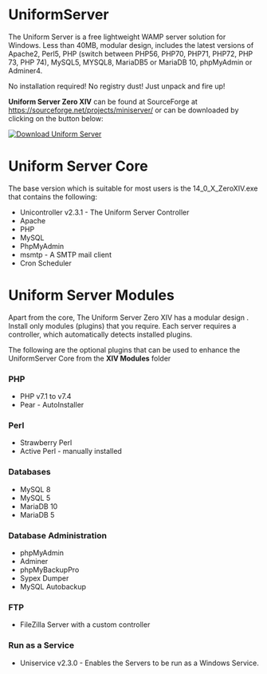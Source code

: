 # UniformServer
The Uniform Server is a free lightweight WAMP server solution for Windows. Less than 40MB, modular design, includes the latest versions 
of Apache2, Perl5, PHP (switch between PHP56, PHP70, PHP71, PHP72, PHP 73, PHP 74), MySQL5, MYSQL8, MariaDB5 or MariaDB 10, phpMyAdmin or Adminer4. 

No installation required! No registry dust! Just unpack and fire up!

**Uniform Server Zero XIV** can be found at SourceForge at https://sourceforge.net/projects/miniserver/ or can be downloaded by clicking on the button below:

[![Download Uniform Server](https://a.fsdn.com/con/app/sf-download-button)](https://sourceforge.net/projects/miniserver/files/latest/download)

# Uniform Server Core

The base version which is suitable for most users is the 14_0_X_ZeroXIV.exe that contains the following:

 * Unicontroller v2.3.1 - The Uniform Server Controller
 * Apache
 * PHP
 * MySQL
 * PhpMyAdmin
 * msmtp - A SMTP mail client
 * Cron Scheduler

# Uniform Server Modules

Apart from the core, The Uniform Server Zero XIV has a modular design . Install only modules (plugins) that you require. 
Each server requires a controller, which automatically detects installed plugins.

The following are the optional plugins that can be used to enhance the UniformServer Core from the **XIV Modules** folder

### PHP

 * PHP v7.1 to v7.4
 * Pear - AutoInstaller

### Perl

 * Strawberry Perl
 * Active Perl - manually installed
 
### Databases

 * MySQL 8
 * MySQL 5
 * MariaDB 10
 * MariaDB 5

### Database Administration
 
 * phpMyAdmin
 * Adminer
 * phpMyBackupPro
 * Sypex Dumper
 * MySQL Autobackup

### FTP

 * FileZilla Server with a custom controller 
 
### Run as a Service

 * Uniservice v2.3.0 - Enables the Servers to be run as a Windows Service.
